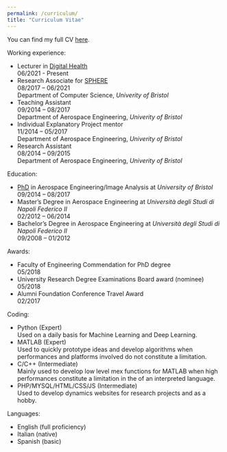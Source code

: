 ```yaml
---
permalink: /curriculum/
title: "Curriculum Vitae"
---
```


You can find my full CV [here](/assets/documents/curriculum.pdf).

Working experience:
* Lecturer in [Digital Health](https://www.bristol.ac.uk/engineering/research/digital-health/)<br/>
  06/2021 - Present<br/>
* Research Associate for [SPHERE](https://www.irc-sphere.ac.uk/)<br/>
  08/2017 – 06/2021 <br/>
  Department of Computer Science, _Univerity of Bristol_
* Teaching Assistant <br/>
  09/2014 – 08/2017 <br/>
  Department of Aerospace Engineering, _Univerity of Bristol_
* Individual Explanatory Project mentor <br/>
  11/2014 – 05/2017 <br/>
  Department of Aerospace Engineering, _Univerity of Bristol_
* Research Assistant <br/>
  08/2014 – 09/2015 <br/>
  Department of Aerospace Engineering, _Univerity of Bristol_


Education:
* [PhD](/research/#phd-piv) in Aerospace Engineering/Image Analysis at _University of Bristol_ <br/>
  09/2014 – 08/2017
* Master’s Degree in Aerospace Engineering at _Università degli Studi di Napoli Federico II_ <br/>
  02/2012 – 06/2014
* Bachelor’s Degree in Aerospace Engineering at _Università degli Studi di Napoli Federico II_ <br/>
  09/2008 – 01/2012


Awards:
* Faculty of Engineering Commendation for PhD degree <br/>
  05/2018
* University Research Degree Examinations Board award (nominee) <br/>
  05/2018
* Alumni Foundation Conference Travel Award <br/>
  02/2017


Coding:
* Python (Expert) <br/> 
  Used on a daily basis for Machine Learning and Deep Learning.
* MATLAB (Expert) <br/>
  Used to quickly prototype ideas and develop algorithms when performances and platforms involved do not constitute a limitation.
* C/C++ (Intermediate) <br/>
  Mainly used to develop low level mex functions for MATLAB when high performances constitute a limitation in the of an interpreted language.
* PHP/MYSQL/HTML/CSS/JS (Intermediate) <br/>
  Used to develop dynamics websites for research projects and as a hobby.


Languages:
* English (full proficiency)
* Italian (native)
* Spanish (basic)
